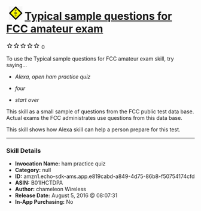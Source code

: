 # &nbsp;<img src="skill_icon" alt="Typical sample questions for FCC amateur exam icon" width="36"> [Typical sample questions for FCC amateur exam](http://alexa.amazon.com/#skills/amzn1.echo-sdk-ams.app.e819cabd-a849-4d75-86b8-f50754174cfd)
![0 stars](../../images/ic_star_border_black_18dp_1x.png)![0 stars](../../images/ic_star_border_black_18dp_1x.png)![0 stars](../../images/ic_star_border_black_18dp_1x.png)![0 stars](../../images/ic_star_border_black_18dp_1x.png)![0 stars](../../images/ic_star_border_black_18dp_1x.png) 0

To use the Typical sample questions for FCC amateur exam skill, try saying...

* *Alexa, open ham practice quiz*

* *four*

* *start over*

This skill as a small sample of questions from the FCC public test data base. Actual exams the FCC administrates use questions from this data base. 

This skill shows how Alexa skill can help a person prepare for this test.

***

### Skill Details

* **Invocation Name:** ham practice quiz
* **Category:** null
* **ID:** amzn1.echo-sdk-ams.app.e819cabd-a849-4d75-86b8-f50754174cfd
* **ASIN:** B01IHCTDPA
* **Author:** chameleon Wireless
* **Release Date:** August 5, 2016 @ 08:07:31
* **In-App Purchasing:** No
